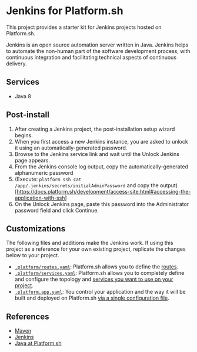 # Jenkins for Platform.sh

This project provides a starter kit for Jenkins projects hosted on Platform.sh.

Jenkins is an open source automation server written in Java. Jenkins helps to automate the non-human part of the software development process, with continuous integration and facilitating technical aspects of continuous delivery.

## Services

* Java 8

## Post-install

1. After creating a Jenkins project, the post-installation setup wizard begins.
2. When you first access a new Jenkins instance, you are asked to unlock it using an automatically-generated password.
3. Browse to the Jenkins service link and wait until the Unlock Jenkins page appears.
4. From the Jenkins console log output, copy the automatically-generated alphanumeric password 
5. (Execute: `platform ssh cat /app/.jenkins/secrets/initialAdminPassword` and copy the output)[https://docs.platform.sh/development/access-site.html#accessing-the-application-with-ssh]
6. On the Unlock Jenkins page, paste this password into the Administrator password field and click Continue.

## Customizations

The following files and additions make the Jenkins work.  If using this project as a reference for your own existing project, replicate the changes below to your project.

* [`.platform/routes.yaml`](.platform/routes.yaml): Platform.sh allows you to define the [routes](https://docs.platform.sh/configuration/routes.html).
* [`.platform/services.yaml`](.platform/services.yaml):  Platform.sh allows you to completely define and configure the topology and [services you want to use on your project](https://docs.platform.sh/configuration/services.html).
* [`.platform.app.yaml`](.platform.app.yaml): You control your application and the way it will be built and deployed on Platform.sh [via a single configuration file](https://docs.platform.sh/configuration/app-containers.html).

## References

* [Maven](https://maven.apache.org/)
* [Jenkins](https://jenkins.io/) 
* [Java at Platform.sh](https://docs.platform.sh/languages/java.html)

